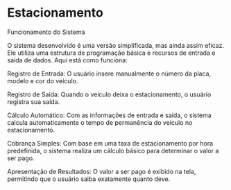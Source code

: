 # Estacionamento
Funcionamento do Sistema

O sistema desenvolvido é uma versão simplificada, mas ainda assim eficaz. Ele utiliza uma estrutura de programação básica e recursos de entrada e saída de dados. Aqui está como funciona:

Registro de Entrada: O usuário insere manualmente o número da placa, modelo e cor do veículo.

Registro de Saída: Quando o veículo deixa o estacionamento, o usuário registra sua saída.

Cálculo Automático: Com as informações de entrada e saída, o sistema calcula automaticamente o tempo de permanência do veículo no estacionamento.

Cobrança Simples: Com base em uma taxa de estacionamento por hora predefinida, o sistema realiza um cálculo básico para determinar o valor a ser pago.

Apresentação de Resultados: O valor a ser pago é exibido na tela, permitindo que o usuário saiba exatamente quanto deve.
